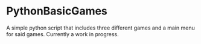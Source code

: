 # PythonBasicGames
A simple python script that includes three different games and a main menu for said games. Currently a work in progress.
